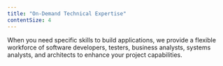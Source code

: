 ```yaml
---
title: "On-Demand Technical Expertise"
contentSize: 4
---
```

When you need specific skills to build applications, we provide a flexible workforce of software developers, testers, business analysts, systems analysts, and architects to enhance your project capabilities.